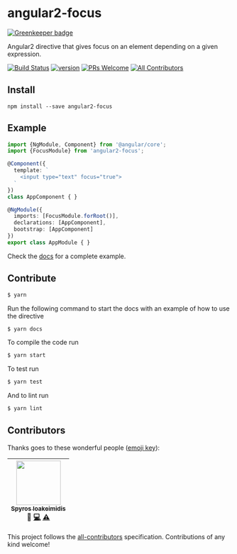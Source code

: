 # angular2-focus

[![Greenkeeper badge](https://badges.greenkeeper.io/spirosikmd/angular2-focus.svg)](https://greenkeeper.io/)

Angular2 directive that gives focus on an element depending on a given expression.

[![Build Status][build-badge]][build]
[![version][version-badge]][package]
[![PRs Welcome][prs-badge]](http://makeapullrequest.com)
[![All Contributors](https://img.shields.io/badge/all_contributors-1-orange.svg?style=flat-square)](#contributors)

## Install

`npm install --save angular2-focus`

## Example

```typescript
import {NgModule, Component} from '@angular/core';
import {FocusModule} from 'angular2-focus';

@Component({
  template: `
    <input type="text" focus="true">
  `
})
class AppComponent { }

@NgModule({
  imports: [FocusModule.forRoot()],
  declarations: [AppComponent],
  bootstrap: [AppComponent]
})
export class AppModule { }
```

Check the [docs](docs) for a complete example.

## Contribute

```bash
$ yarn
```

Run the following command to start the docs with an example of how to use the directive

```bash
$ yarn docs
```

To compile the code run

```bash
$ yarn start
```

To test run

```bash
$ yarn test
```

And to lint run

```bash
$ yarn lint
```

## Contributors

Thanks goes to these wonderful people ([emoji key](https://github.com/kentcdodds/all-contributors#emoji-key)):

<!-- ALL-CONTRIBUTORS-LIST:START - Do not remove or modify this section -->
| [<img src="https://avatars.githubusercontent.com/u/1057324?v=3" width="100px;"/><br /><sub>Spyros Ioakeimidis</sub>](http://www.spyros.io)<br />💬 [💻](https://github.com/spirosikmd/angular2-focus/commits?author=spirosikmd) [⚠️](https://github.com/spirosikmd/angular2-focus/commits?author=spirosikmd) |
| :---: |
<!-- ALL-CONTRIBUTORS-LIST:END -->

This project follows the [all-contributors](https://github.com/kentcdodds/all-contributors) specification.
Contributions of any kind welcome!

[version-badge]: https://img.shields.io/npm/v/angular2-focus.svg?style=flat-square
[package]: https://www.npmjs.com/package/angular2-focus
[prs-badge]: https://img.shields.io/badge/PRs-welcome-brightgreen.svg?style=flat-square
[build-badge]: https://img.shields.io/travis/spirosikmd/angular2-focus.svg?style=flat-square
[build]: https://travis-ci.org/spirosikmd/angular2-focus.svg
